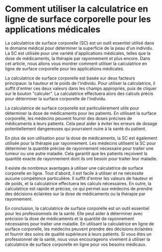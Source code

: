 Comment utiliser la calculatrice en ligne de surface corporelle pour les applications médicales
===============================================================================================

La calculatrice de surface corporelle (SC) est un outil essentiel utilisé dans le domaine médical pour déterminer la superficie de la peau d'un individu. La SC est utilisée pour une variété d'applications médicales, telles que la dose de médicaments, la thérapie par rayonnement et plus encore. Dans cet article, nous allons vous montrer comment utiliser la calculatrice en ligne de surface corporelle pour les applications médicales.

La calculatrice de surface corporelle est basée sur deux facteurs principaux: la hauteur et le poids de l'individu. Pour utiliser la calculatrice, il suffit d'entrer ces deux valeurs dans les champs appropriés, puis de cliquer sur le bouton "calculer". La calculatrice effectuera alors des calculs précis pour déterminer la surface corporelle de l'individu.

La calculatrice de surface corporelle est particulièrement utile pour déterminer la dose de médicaments pour les patients. En utilisant la surface corporelle, les médecins peuvent fournir des doses précises de médicaments à leurs patients. Cela peut aider à éviter les erreurs de dosage potentiellement dangereuses qui pourraient nuire à la santé du patient.

En plus de son utilisation pour la dose de médicaments, la SC est également utilisée pour la thérapie par rayonnement. Les médecins utilisent la SC pour déterminer la quantité précise de rayonnement nécessaire pour traiter une tumeur ou une autre maladie. Cela garantit que les patients reçoivent la quantité exacte de rayonnement dont ils ont besoin pour traiter leur maladie.

Il existe de nombreux avantages à utiliser une calculatrice de surface corporelle en ligne. Tout d'abord, il est facile à utiliser et ne nécessite aucune compétence particulière. Il suffit d'entrer les valeurs de hauteur et de poids, et la calculatrice effectuera les calculs nécessaires. En outre, la calculatrice est rapide et précise, ce qui permet aux médecins de prendre des décisions éclairées sur la dose de médicaments ou la thérapie par rayonnement.

En conclusion, la calculatrice de surface corporelle est un outil essentiel pour les professionnels de la santé. Elle peut aider à déterminer avec précision la dose de médicaments et la quantité de rayonnement nécessaires pour traiter une maladie. En utilisant la calculatrice en ligne de surface corporelle, les médecins peuvent prendre des décisions éclairées et fournir des soins de qualité supérieure à leurs patients. Si vous êtes un professionnel de la santé, nous vous encourageons vivement à utiliser la calculatrice de surface corporelle en ligne pour vos besoins médicaux.